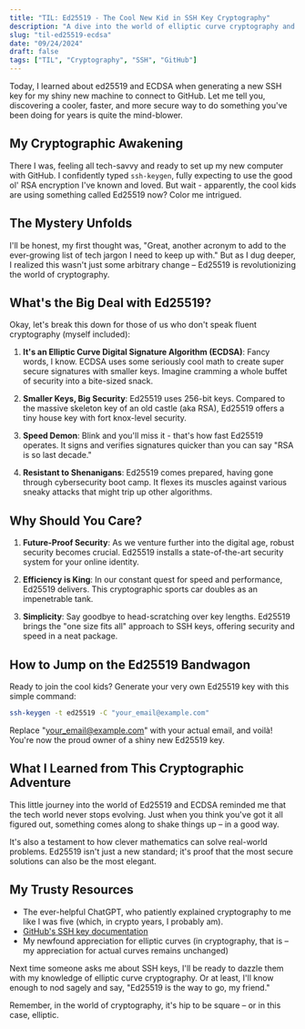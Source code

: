 ```yaml
---
title: "TIL: Ed25519 - The Cool New Kid in SSH Key Cryptography"
description: "A dive into the world of elliptic curve cryptography and why your SSH keys just got a whole lot sexier"
slug: "til-ed25519-ecdsa"
date: "09/24/2024"
draft: false
tags: ["TIL", "Cryptography", "SSH", "GitHub"]
---
```


Today, I learned about ed25519 and ECDSA when generating a new SSH key for my shiny new machine to connect to GitHub. Let me tell you, discovering a cooler, faster, and more secure way to do something you've been doing for years is quite the mind-blower.

## My Cryptographic Awakening

There I was, feeling all tech-savvy and ready to set up my new computer with GitHub. I confidently typed `ssh-keygen`, fully expecting to use the good ol' RSA encryption I've known and loved. But wait - apparently, the cool kids are using something called Ed25519 now? Color me intrigued.

## The Mystery Unfolds

I'll be honest, my first thought was, "Great, another acronym to add to the ever-growing list of tech jargon I need to keep up with." But as I dug deeper, I realized this wasn't just some arbitrary change – Ed25519 is revolutionizing the world of cryptography.

## What's the Big Deal with Ed25519?

Okay, let's break this down for those of us who don't speak fluent cryptography (myself included):

1. **It's an Elliptic Curve Digital Signature Algorithm (ECDSA)**: 
   Fancy words, I know. ECDSA uses some seriously cool math to create super secure signatures with smaller keys. Imagine cramming a whole buffet of security into a bite-sized snack.

2. **Smaller Keys, Big Security**: 
   Ed25519 uses 256-bit keys. Compared to the massive skeleton key of an old castle (aka RSA), Ed25519 offers a tiny house key with fort knox-level security.

3. **Speed Demon**: 
   Blink and you'll miss it - that's how fast Ed25519 operates. It signs and verifies signatures quicker than you can say "RSA is so last decade."

4. **Resistant to Shenanigans**: 
   Ed25519 comes prepared, having gone through cybersecurity boot camp. It flexes its muscles against various sneaky attacks that might trip up other algorithms.

## Why Should You Care?

1. **Future-Proof Security**: 
   As we venture further into the digital age, robust security becomes crucial. Ed25519 installs a state-of-the-art security system for your online identity.

2. **Efficiency is King**: 
   In our constant quest for speed and performance, Ed25519 delivers. This cryptographic sports car doubles as an impenetrable tank.

3. **Simplicity**: 
   Say goodbye to head-scratching over key lengths. Ed25519 brings the "one size fits all" approach to SSH keys, offering security and speed in a neat package.

## How to Jump on the Ed25519 Bandwagon

Ready to join the cool kids? Generate your very own Ed25519 key with this simple command:

```bash
ssh-keygen -t ed25519 -C "your_email@example.com"
```

Replace "your_email@example.com" with your actual email, and voilà! You're now the proud owner of a shiny new Ed25519 key.

## What I Learned from This Cryptographic Adventure

This little journey into the world of Ed25519 and ECDSA reminded me that the tech world never stops evolving. Just when you think you've got it all figured out, something comes along to shake things up – in a good way.

It's also a testament to how clever mathematics can solve real-world problems. Ed25519 isn't just a new standard; it's proof that the most secure solutions can also be the most elegant.

## My Trusty Resources

- The ever-helpful ChatGPT, who patiently explained cryptography to me like I was five (which, in crypto years, I probably am).
- [GitHub's SSH key documentation](https://docs.github.com/en/authentication/connecting-to-github-with-ssh/generating-a-new-ssh-key-and-adding-it-to-the-ssh-agent)
- My newfound appreciation for elliptic curves (in cryptography, that is – my appreciation for actual curves remains unchanged)

Next time someone asks me about SSH keys, I'll be ready to dazzle them with my knowledge of elliptic curve cryptography. Or at least, I'll know enough to nod sagely and say, "Ed25519 is the way to go, my friend."

Remember, in the world of cryptography, it's hip to be square – or in this case, elliptic.